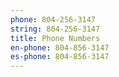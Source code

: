 ```yaml
---
phone: 804-256-3147
string: 804-256-3147
title: Phone Numbers
en-phone: 804-856-3147
es-phone: 804-856-3147
---
```

